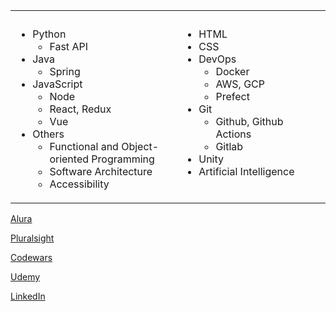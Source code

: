 <table>
  <tr>
    <th><img width="441" height="1" /></th>
    <th><img width="441" height="1" /></th>
  </tr>
  <tr>
    <td>
      <ul>
        <li>
          Python
          <ul>
            <li>Fast API</li>
          </ul>
      </li>
      <li>
        Java
        <ul>
          <li>Spring</li>
        </ul>
      </li>
      <li>
        JavaScript
        <ul>
          <li>Node</li>
          <li>React, Redux</li>
          <li>Vue</li>
        </ul>
      </li>
      <li>
        Others
        <ul>
          <li>Functional and Object-oriented Programming</li>
          <li>Software Architecture</li>
          <li>Accessibility</li>
        </ul>
      </li>
    </td>
    <td style="vertical-align: top;">
      <ul>
        <li>HTML</li>
        <li>CSS</li>
        <li>
          DevOps
          <ul>
            <li>Docker</li>
            <li>AWS, GCP</li>
            <li>Prefect</li>
          </ul>
        </li>
        <li>
          Git
          <ul>
            <li>Github, Github Actions</li>
            <li>Gitlab</li>
          </ul>
        </li>
        <li>Unity</li>
        <li>Artificial Intelligence</li>
      </ul>
    </td>
  </tr>
</table>
<p><a href="https://cursos.alura.com.br/user/thauroo" target="_blank">Alura</a></p>
<p><a href="https://app.pluralsight.com/profile/black-devx" target="_blank">Pluralsight</a></p>
<p><a href="https://www.codewars.com/users/Devxgen" target="_blank">Codewars</a></p>
<p><a href="https://www.udemy.com/user/thiago-rodrigues-52/" target="_blank">Udemy</a></p>
<p><a href="https://www.linkedin.com/in/thiago-dx/" target="_blank">LinkedIn</a></p>
